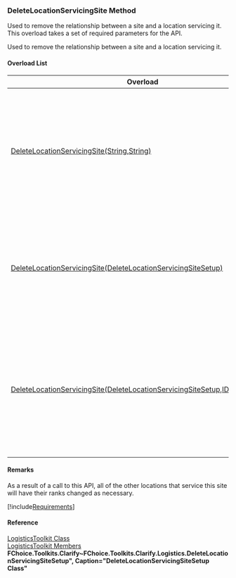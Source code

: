 ﻿### DeleteLocationServicingSite Method

Used to remove the relationship between a site and a location servicing it. This overload takes a set of required parameters for the API.

Used to remove the relationship between a site and a location servicing it.

#### Overload List

| Overload | Description |
| --- | --- |
| [DeleteLocationServicingSite(String,String)](FChoice.Toolkits.Clarify~FChoice.Toolkits.Clarify.Logistics.LogisticsToolkit~DeleteLocationServicingSite(String,String).md) | Used to remove the relationship between a site and a location servicing it. This overload takes a set of required parameters for the API.   |
| [DeleteLocationServicingSite(DeleteLocationServicingSiteSetup)](FChoice.Toolkits.Clarify~FChoice.Toolkits.Clarify.Logistics.LogisticsToolkit~DeleteLocationServicingSite(DeleteLocationServicingSiteSetup).md) | Used to remove the relationship between a site and a location servicing it. This overload takes a setup object.   |
| [DeleteLocationServicingSite(DeleteLocationServicingSiteSetup,IDbTransaction)](FChoice.Toolkits.Clarify~FChoice.Toolkits.Clarify.Logistics.LogisticsToolkit~DeleteLocationServicingSite(DeleteLocationServicingSiteSetup,IDbTransaction).md) | Used to remove the relationship between a site and a location servicing it. This overload takes a setup object and a database transaction.   |

#### Remarks

As a result of a call to this API, all of the other locations that service this site will have their ranks changed as necessary.

[!include[Requirements](../partials/requirements.md)]



#### Reference

[LogisticsToolkit Class](FChoice.Toolkits.Clarify~FChoice.Toolkits.Clarify.Logistics.LogisticsToolkit.md)  
[LogisticsToolkit Members](FChoice.Toolkits.Clarify~FChoice.Toolkits.Clarify.Logistics.LogisticsToolkit_members.md)  
**FChoice.Toolkits.Clarify~FChoice.Toolkits.Clarify.Logistics.DeleteLocationServicingSiteSetup", Caption="DeleteLocationServicingSiteSetup Class"**